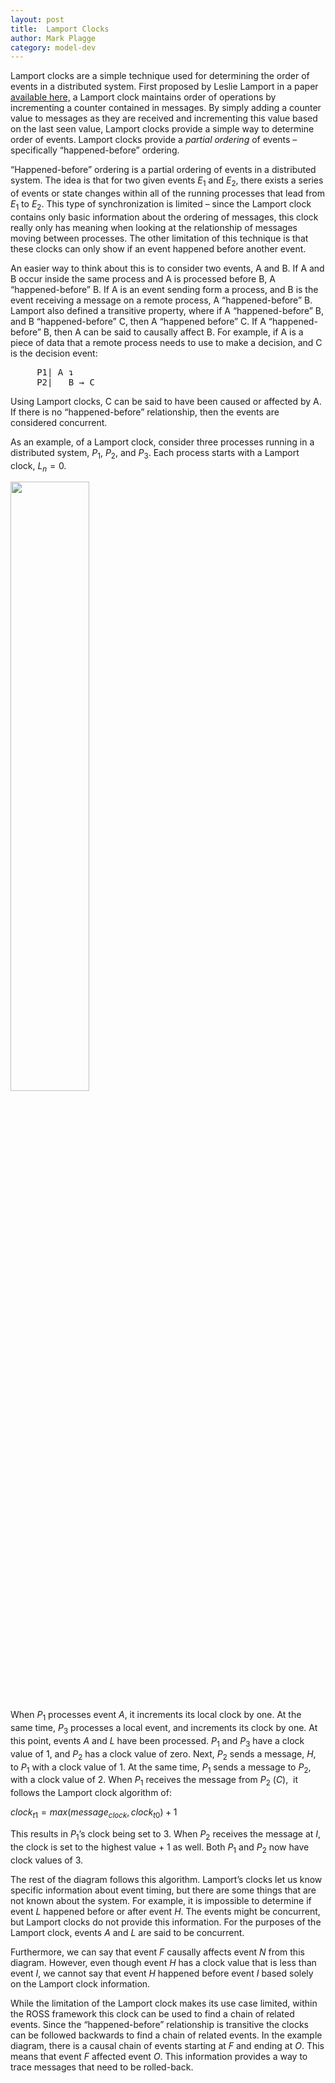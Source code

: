```yaml
---
layout: post
title:  Lamport Clocks
author: Mark Plagge
category: model-dev
---
```


Lamport clocks are a simple technique used for determining the order of events in a distributed system. First
    proposed by Leslie Lamport in a paper <a href="http://amturing.acm.org/p558-lamport.pdf">available here,</a>
    a Lamport clock maintains order of operations by incrementing a counter contained
    in messages. By simply adding a counter value to messages as they are received and incrementing this value
    based on the last seen value, Lamport clocks provide a simple way to determine order of events. Lamport clocks
    provide a <em>partial ordering</em> of events &ndash; specifically &ldquo;happened-before&rdquo; ordering.

<!-- Allow preview to be generated by moving script here-->
<script type="text/x-mathjax-config">
  MathJax.Hub.Config({tex2jax: {inlineMath: [['$','$'], ['\\(','\\)']]}});
</script>
<script type="text/javascript" async
        src="https://cdn.mathjax.org/mathjax/latest/MathJax.js?config=TeX-AMS_CHTML">
</script>



&ldquo;Happened-before&rdquo; ordering is a partial ordering of events in a distributed system. The idea is
    that for two given events $E_1$ and $E_2$, there exists a series of events or state changes within all of the
    running processes that lead from $E_1$ to $E_2$. This type of synchronization is limited &ndash; since the
    Lamport clock contains only basic information about the ordering of messages, this clock really only has meaning
    when looking at the relationship of messages moving between processes. The other limitation of this technique is
    that these clocks can only show if an event happened before another event.

An easier way to think about this is to consider two events, A and B. If A and B occur inside the same process and A
    is processed before B, A &ldquo;happened-before&rdquo; B. If A is an event sending form a process, and B is the
    event receiving a message on a remote process, A &ldquo;happened-before&rdquo; B. Lamport also defined a transitive
    property, where if A &ldquo;happened-before&rdquo; B, and B &ldquo;happened-before&rdquo; C, then A &ldquo;happened
    before&rdquo; C. If A &ldquo;happened-before&rdquo; B, then A can be said to causally affect B. For example, if A is
    a piece of data that a remote process needs to use to make a decision, and C is the decision event:
<pre>
     P1| A ↴
     P2|   B → C </pre>

Using Lamport clocks, C can be said to have been caused or affected by A. If there is no &ldquo;happened-before&rdquo;
    relationship, then the events are considered concurrent.

As an example, of a Lamport clock, consider three processes running in a distributed system, $P_1$, $P_2$, and
    $P_3$. Each process starts with a Lamport clock, $L_n = 0$.

<img src="/image/lamportclockdiagram.png" width="50%">

When $P_1$ processes event $A$, it increments its local clock by one. At the same time, $P_3$ processes a local
    event, and increments its clock by one. At this point, events $A$ and $L$ have been processed. $P_1$ and
    $P_3$ have a clock value of 1, and $P_2$ has a clock value of zero. Next, $P_2$ sends a message, $H$, to
    $P_1$ with a clock value of 1. At the same time, $P_1$ sends a message to $P_2$, with a clock value of 2. When
    $P_1$ receives the message from $P_2$ ($C$),&nbsp; it follows the Lamport clock algorithm of:

$clock_{t1} = max(message_{clock}, clock_{t0}) + 1$

This results in $P_1$&rsquo;s clock being set to 3. When $P_2$ receives the message at $I$, the clock is set to
    the highest value + 1 as well. Both $P_1$ and $P_2$ now have clock values of 3.

The rest of the diagram follows this algorithm. Lamport&rsquo;s clocks let us know specific information about event
    timing, but there are some things that are not known about the system. For example, it is impossible to determine if
    event $L$ happened before or after event $H$. The events might be concurrent, but Lamport clocks do not provide
    this information. For the purposes of the Lamport clock, events $A$ and $L$ are said to be concurrent.

Furthermore, we can say that event $F$ causally affects event $N$ from this diagram. However, even though event
    $H$ has a clock value that is less than event $I$, we cannot say that event $H$ happened before event $I$
    based solely on the Lamport clock information.

While the limitation of the Lamport clock makes its use case limited, within the ROSS framework this clock can be
    used to find a chain of related events. Since the &ldquo;happened-before&rdquo; relationship is transitive the
    clocks can be followed backwards to find a chain of related events. In the example diagram, there is a causal chain
    of events starting at $F$ and ending at $O$. This means that event $F$ affected event $O$. This information
    provides a way to trace messages that need to be rolled-back.
